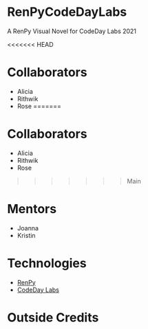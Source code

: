 # RenPyCodeDayLabs
A RenPy Visual Novel for CodeDay Labs 2021

<<<<<<< HEAD
# Collaborators 
- Alicia 
- Rithwik
- Rose 
=======
# Collaborators
- Alicia
- Rithwik
- Rose
>>>>>>> Main

# Mentors
- Joanna
- Kristin

# Technologies
- [RenPy](https://www.renpy.org/)
- [CodeDay Labs](https://labs.codeday.org/)

# Outside Credits
